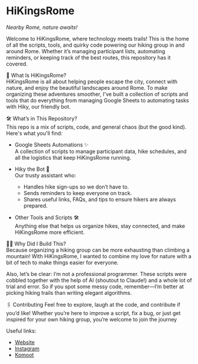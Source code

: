 # HiKingsRome  
*Nearby Rome, nature awaits!*

Welcome to HiKingsRome, where technology meets trails! This is the home of all the scripts, tools, and quirky code powering our hiking group in and around Rome. Whether it’s managing participant lists, automating reminders, or keeping track of the best routes, this repository has it covered.

🌟 What Is HiKingsRome?  
HiKingsRome is all about helping people escape the city, connect with nature, and enjoy the beautiful landscapes around Rome. To make organizing these adventures smoother, I've built a collection of scripts and tools that do everything from managing Google Sheets to automating tasks with Hiky, our friendly bot.

🛠️ What’s in This Repository?  
This repo is a mix of scripts, code, and general chaos (but the good kind). Here's what you'll find:

- Google Sheets Automations ✨  
A collection of scripts to manage participant data, hike schedules, and all the logistics that keep HiKingsRome running.

- Hiky the Bot 🤖  
Our trusty assistant who:
  - Handles hike sign-ups so we don’t have to.
  - Sends reminders to keep everyone on track.
  - Shares useful links, FAQs, and tips to ensure hikers are always prepared.

- Other Tools and Scripts 🛠️  
Anything else that helps us organize hikes, stay connected, and make HiKingsRome more efficient.

🤷‍♂️ Why Did I Build This?  
Because organizing a hiking group can be more exhausting than climbing a mountain! With HiKingsRome, I wanted to combine my love for nature with a bit of tech to make things easier for everyone.

Also, let’s be clear: I’m not a professional programmer. These scripts were cobbled together with the help of AI (shoutout to Claude!) and a whole lot of trial and error. So if you spot some messy code, remember—I’m better at picking hiking trails than writing elegant algorithms.

🖇️ Contributing
Feel free to explore, laugh at the code, and contribute if you’d like! Whether you’re here to improve a script, fix a bug, or just get inspired for your own hiking group, you’re welcome to join the journey

Useful links:
- [Website](https://www.hikingsrome.com/)
- [Instagram](https://www.instagram.com/hikingsrome/)
- [Komoot](https://www.komoot.com/it-it/user/3261856743261)
